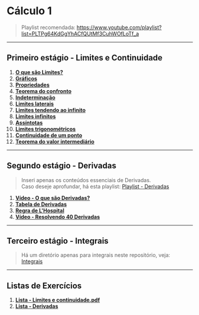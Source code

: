 # Cálculo 1

> Playlist recomendada: https://www.youtube.com/playlist?list=PLTPg64KdGgYhACfQUtMf3CuhWOfLoTf_a

---
## Primeiro estágio - Limites e Continuidade

1. **[O que são Limites?](teoria/definicaoLimites.md)**
2. **[Gráficos](teoria/limitesGraficos.md)**
3. **[Propriedades](teoria/propriedadesLimites.md)**
4. **[Teorema do confronto](teoria/teoremaConfronto.md)**
5. **[Indeterminação](teoria/indeterminacao.md)**
6. **[Limites laterais](teoria/limitesLaterais.md)**
7. **[Limites tendendo ao infinito](teoria/limitesTendendoAoInfinito.md)**
8. **[Limites infinitos](teoria/limitesInfinitos.md)**
9. **[Assíntotas](teoria/assintotas.md)**
10. **[Limites trigonométricos](teoria/limiteTrigonometrico.md)**
11. **[Continuidade de um ponto](teoria/continuidade.md)**
12. **[Teorema do valor intermediário](teoria/teoremaIntermediario.md)**

---
## Segundo estágio - Derivadas

> Inseri apenas os conteúdos essenciais de Derivadas.<br>
> Caso deseje aprofundar, há esta playlist: [Playlist - Derivadas](https://www.youtube.com/playlist?list=PLmtT_GZAQdt-YD3msXQiJ_GMlKyOjm3XV)

1. **[Vídeo - O que são Derivadas?](https://youtu.be/4kjaMznGUnY)**
2. **[Tabela de Derivadas](tabelaDerivadas.pdf)**
3. **[Regra de L'Hospital](teoria/Lhospital.md)**
4. **[Vídeo - Resolvendo 40 Derivadas](https://youtu.be/W2AuEsUxSc0)**

---
## Terceiro estágio - Integrais

> Há um diretório apenas para integrais neste repositório, veja:<br>
[Integrais](https://github.com/joao-pedro-angelo/AventurasPi/tree/main/integrais)

---
## Listas de Exercícios

1. **[Lista - Limites e continuidade.pdf](https://github.com/joao-pedro-angelo/AventurasPi/blob/main/calculo1/Lista%201%20-%20Limite%20e%20continuidade.pdf)**
2. **[Lista - Derivadas](https://github.com/joao-pedro-angelo/AventurasPi/blob/main/calculo1/Lista%202%20-%20Derivadas.pdf)**
